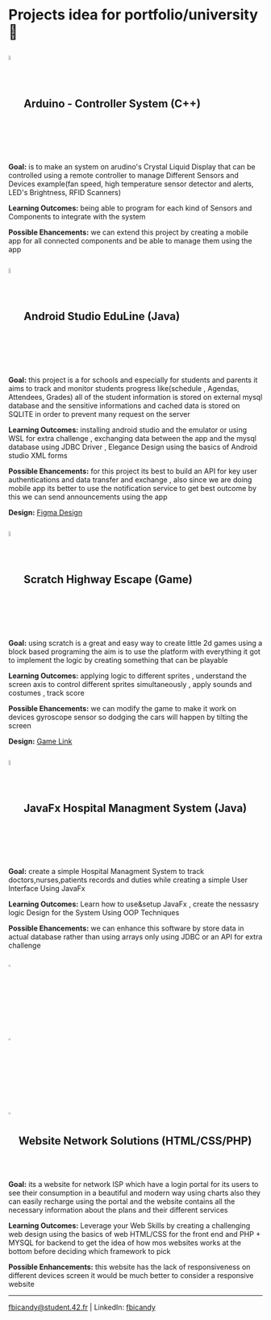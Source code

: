 # Projects idea for portfolio/university 🚀


## <img align="center" width="5%" src="https://github-production-user-asset-6210df.s3.amazonaws.com/136815194/255505529-a57a85ba-e2dd-4036-85b6-7e1532391627.png?X-Amz-Algorithm=AWS4-HMAC-SHA256&X-Amz-Credential=AKIAVCODYLSA53PQK4ZA%2F20240919%2Fus-east-1%2Fs3%2Faws4_request&X-Amz-Date=20240919T170803Z&X-Amz-Expires=300&X-Amz-Signature=1c2eb9f64943fcee5c59d15d68098ea3b9b957718125fe07b78e898524cad3c2&X-Amz-SignedHeaders=host"/> Arduino - Controller System (C++)
<b>Goal:</b> is to make an system on arudino's Crystal Liquid Display that can be controlled using a remote controller to manage Different Sensors and Devices example(fan speed, high temperature sensor detector and alerts, LED's Brightness, RFID Scanners)

<b>Learning Outcomes:</b> being able to program for each kind of Sensors and Components to integrate with the system

<b>Possible Ehancements:</b> we can extend this project by creating a mobile app for all connected components and be able to manage them using the app

## <img align="center" width="5%" src="https://user-images.githubusercontent.com/25181517/192108895-20dc3343-43e3-4a54-a90e-13a4abbc57b9.png"/> Android Studio EduLine (Java) 
<b>Goal:</b> this project is a for schools and especially for students and parents it aims to track and monitor students progress like(schedule , Agendas, Attendees, Grades) all of the student information is stored on external mysql database and the sensitive informations and cached data is stored on SQLITE in order to prevent many request on the server

<b>Learning Outcomes:</b> installing android studio and the emulator or using WSL for extra challenge , exchanging data between the app and the mysql database using JDBC Driver , Elegance Design using the basics of Android studio XML forms

<b>Possible Ehancements:</b> for this project its best to build an API for key user authentications and data transfer and exchange , also since we are doing mobile app its better to use the notification service to get best outcome by this we can send announcements using the app

<b>Design:</b> <a href="https://www.figma.com/proto/Ap7wKtXiTjhhbUiB4O4Sum/School-In?node-id=1-1717&starting-point-node-id=1%3A8185&scaling=contain&authuser=0">Figma Design</a>

## <img align="center" width="5%" src="https://upload.wikimedia.org/wikipedia/commons/b/b1/Scratch_S.svg"/> Scratch Highway Escape (Game) 
<b>Goal:</b> using scratch is a great and easy way to create little 2d games using a block based programing the aim is to use the platform with everything it got to implement the logic by creating something that can be playable 

<b>Learning Outcomes:</b> applying logic to different sprites , understand the screen axis to control different sprites simultaneously , apply sounds and costumes , track score 

<b>Possible Ehancements:</b> we can modify the game to make it work on devices gyroscope sensor so dodging the cars will happen by tilting the screen

<b>Design:</b> <a href="https://scratch.mit.edu/projects/552184172/" target="_blank">Game Link</a>

## <img align="center" width="5%" src="https://user-images.githubusercontent.com/25181517/117201156-9a724800-adec-11eb-9a9d-3cd0f67da4bc.png"/> JavaFx Hospital Managment System (Java) 
<b>Goal:</b> create a simple Hospital Managment System to track doctors,nurses,patients records and duties while creating a simple User Interface Using JavaFx 

<b>Learning Outcomes:</b> Learn how to use&setup JavaFx , create the nessasry logic Design for the System Using OOP Techniques 

<b>Possible Ehancements:</b> we can enhance this software by store data in actual database rather than using arrays only using JDBC or an API for extra challenge

## <img align="center" width="3%" src="https://user-images.githubusercontent.com/25181517/192158954-f88b5814-d510-4564-b285-dff7d6400dad.png"/>  
## <img align="center" width="3%" src="https://user-images.githubusercontent.com/25181517/183898674-75a4a1b1-f960-4ea9-abcb-637170a00a75.png"/>
## <img align="center" width="3%" src="https://user-images.githubusercontent.com/25181517/183570228-6a040b9f-3ddf-47a2-a201-743121dac664.png"/> Website Network Solutions (HTML/CSS/PHP)
<b>Goal:</b> its a website for network ISP which have a login portal for its users to see their consumption in a beautiful and modern way using charts also they can easily recharge using the portal and the website contains all the necessary information about the plans and their different services

<b>Learning Outcomes:</b> Leverage your Web Skills by creating a challenging web design using the basics of web HTML/CSS for the front end and PHP + MYSQL for backend to get the idea of how mos websites works at the bottom before deciding which framework to pick

<b>Possible Enhancements:</b> this website has the lack of responsiveness on different devices screen it would be much better to consider a responsive website  


---
fbicandy@student.42.fr | LinkedIn: [fbicandy](https://www.linkedin.com/in/freddy-bicandy/)